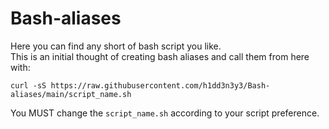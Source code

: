 # Bash-aliases

Here you can find any short of bash script you like.  
This is an initial thought of creating bash aliases and call them from here with:  
```
curl -sS https://raw.githubusercontent.com/h1dd3n3y3/Bash-aliases/main/script_name.sh
```
You MUST change the `script_name.sh` according to your script preference.
